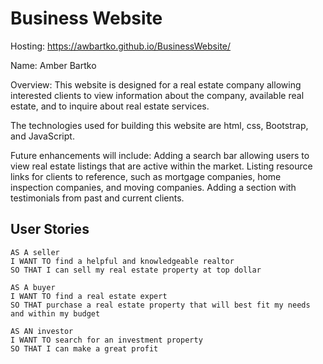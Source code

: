 # Business Website

Hosting: https://awbartko.github.io/BusinessWebsite/

Name: Amber Bartko

Overview: This website is designed for a real estate company allowing interested clients to view information about the company, available real estate, and to inquire about real estate services.

The technologies used for building this website are html, css, Bootstrap, and JavaScript.

Future enhancements will include:
Adding a search bar allowing users to view real estate listings that are active within the market.
Listing resource links for clients to reference, such as mortgage companies, home inspection companies, and moving companies.
Adding a section with testimonials from past and current clients.

## User Stories

```
AS A seller
I WANT TO find a helpful and knowledgeable realtor
SO THAT I can sell my real estate property at top dollar

AS A buyer
I WANT TO find a real estate expert
SO THAT purchase a real estate property that will best fit my needs and within my budget

AS AN investor
I WANT TO search for an investment property
SO THAT I can make a great profit
```
